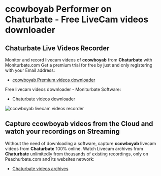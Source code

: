 # ccowboyab Performer on Chaturbate - Free LiveCam videos downloader

## Chaturbate Live Videos Recorder

Monitor and record livecam videos of **ccowboyab** from **Chaturbate** with Moniturbate.com
Get a premium trial for free by just and only registering with your Email address:
* [ccowboyab Premium videos downloader](https://moniturbate.com/request-demo-licence-key.html)

Free livecam videos downloader - Moniturbate Software:
* [Chaturbate videos downloader](https://moniturbate.com/moniturbate-download-software.html)

![ccowboyab livecam videos recorder](https://peachurnet.com/templates/moniturbate-software.png)


## Capture ccowboyab videos from the Cloud and watch your recordings on Streaming

Without the need of downloading a software, capture **ccowboyab** livecam videos from **Chaturbate** 100% online.
Watch Livecam archives from **Chaturbate** unlimitedly from thousands of existing recordings, only on Peachurbate.com and its websites network:
* [Chaturbate videos archives](https://peachurnet.com/)